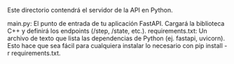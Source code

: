 Este directorio contendrá el servidor de la API en Python.

main.py: El punto de entrada de tu aplicación FastAPI. Cargará la biblioteca C++ y definirá los endpoints (/step, /state, etc.).
requirements.txt: Un archivo de texto que lista las dependencias de Python (ej. fastapi, uvicorn). Esto hace que sea fácil para cualquiera instalar lo necesario con pip install -r requirements.txt.